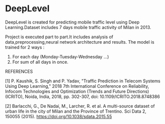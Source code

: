 # DeepLevel
DeepLevel is created for predicting mobile traffic level using Deep Learning.Dataset includes 7 days mobile traffic activity of Milan in 2013.

Project is executed part to part.It includes analysis of data,preprocessing,neural network architecture and results.
The model is trained for 2 ways : 
1) For each day (Monday-Tuesday-Wednesday ...)
2) For sum of all days in once.

REFERENCES 

[1] P. Kaushik, S. Singh and P. Yadav, "Traffic Prediction in Telecom Systems Using Deep Learning," 2018 7th International Conference on Reliability, Infocom Technologies and Optimization (Trends and Future Directions) (ICRITO), Noida, India, 2018, pp. 302-307, doi: 10.1109/ICRITO.2018.8748386

[2] Barlacchi, G., De Nadai, M., Larcher, R. et al. A multi-source dataset of urban life in the city of Milan and the Province of Trentino. Sci Data 2, 150055 (2015). https://doi.org/10.1038/sdata.2015.55

